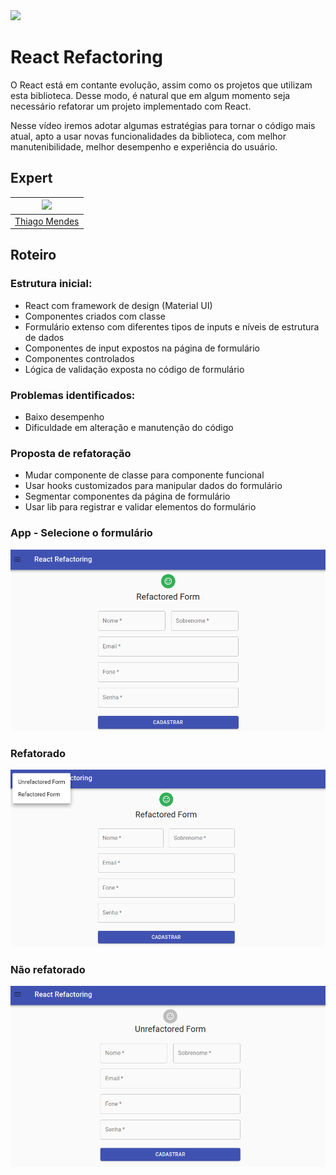 <img src="https://storage.googleapis.com/golden-wind/experts-club/capa-github.svg" />

# React Refactoring

O React está em contante evolução, assim como os projetos que utilizam esta biblioteca. Desse modo, é natural que em algum momento seja necessário refatorar um projeto implementado com React.

Nesse vídeo iremos adotar algumas estratégias para tornar o código mais atual, apto a usar novas funcionalidades da biblioteca, com melhor manutenibilidade, melhor desempenho e experiência do usuário.

## Expert

| [<img src="https://avatars.githubusercontent.com/u/51406124?s=400&u=f963ab81ef7f1c44c372101e57a57b42963e5beb&v=4" width="75px;"/>](https://github.com/thiagoromendes) |
| :-: |
|[Thiago Mendes](https://github.com/thiagoromendes)|

## Roteiro

### Estrutura inicial:

- React com framework de design (Material UI)
- Componentes criados com classe
- Formulário extenso com diferentes tipos de inputs e níveis de estrutura de dados
- Componentes de input expostos na página de formulário
- Componentes controlados
- Lógica de validação exposta no código de formulário

### Problemas identificados:

- Baixo desempenho
- Dificuldade em alteração e manutenção do código

### Proposta de refatoração

- Mudar componente de classe para componente funcional
- Usar hooks customizados para manipular dados do formulário
- Segmentar componentes da página de formulário
- Usar lib para registrar e validar elementos do formulário

### App - Selecione o formulário
<img src="https://github.com/thiagoromendes/thiagoromendes/blob/upload-images/Captura%20de%20tela%20de%202021-07-05%2013-48-40.png" />

### Refatorado
<img src="https://github.com/thiagoromendes/thiagoromendes/blob/upload-images/Captura%20de%20tela%20de%202021-07-05%2013-49-00.png" />

### Não refatorado
<img src="https://github.com/thiagoromendes/thiagoromendes/blob/upload-images/Captura%20de%20tela%20de%202021-07-05%2013-49-18.png" />

